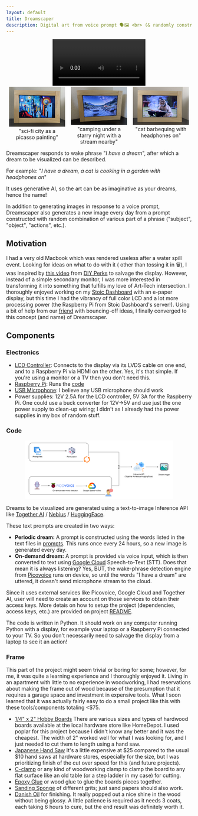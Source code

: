 ```yaml
---
layout: default
title: Dreamscaper
description: Digital art from voice prompt 🗣🖼️️ <br> (& randomly constructed sentence)
---
```

<div style="text-align: center;">
  <video style="width: 50%; height: auto;" controls>
    <source src="tiger_penguin.mp4" type="video/mp4">
    Your browser does not support the video tag.
  </video>
</div>

<div style="display: flex; justify-content: space-around;">
  <figure style="text-align: center; margin: 0; width: 30%;">
    <img src="scifi_city_as_a_picasso_painting.jpeg" alt="scifi_city_as_a_picasso_painting" style="width: 100%;"/>
    <figcaption>"sci-fi city as a picasso painting"</figcaption>
  </figure>
  
  <figure style="text-align: center; margin: 0; width: 30%;">
    <img src="camping_under_starry_night_with_a_stream_nearby.jpeg" alt="camping_under_starry_night_with_a_stream_nearby" style="width: 100%;"/>
    <figcaption>"camping under a starry night with a stream nearby"</figcaption>
  </figure>

  <figure style="text-align: center; margin: 0; width: 30%;">
    <img src="cat_barbequing_with_headphones_on.jpg" alt="cat_barbequing_with_headphones_on" style="width: 100%;"/>
    <figcaption>"cat barbequing with headphones on"</figcaption>
  </figure>
</div>

Dreamscaper responds to wake phrase "_I have a dream_", after which a dream to be visualized can be described.

For example: "_I have a dream, a cat is cooking in a garden with headphones on_"

It uses generative AI, so the art can be as imaginative as your dreams, hence the name!

In addition to generating images in response to a voice prompt, Dreamscaper also generates a new image every day from a prompt constructed with random combination of various part of a phrase ("subject", "object", "actions", etc.). 

## Motivation

I had a very old Macbook which was rendered useless after a water spill event. Looking for ideas on what to do with it (
other than tossing it in 🗑️), I was inspired by [this video](https://www.youtube.com/watch?v=CfirQC99xPc)
from [DIY Perks](https://www.youtube.com/@DIYPerks) to salvage the display. However, instead of a simple secondary
monitor, I was more interested in transforming it into something that fulfills my love of Art-Tech intersection. I
thoroughly enjoyed working on my [Stoic Dashboard](https://github.com/ankurag12/epd-dashboard/tree/main) with an e-paper
display, but this time I had the vibrancy of full color LCD and a lot more processing power (the Raspberry Pi from
Stoic Dashboard's
server!). Using a bit of help from our [friend](https://chatgpt.com) with bouncing-off ideas, I finally converged to
this concept (and name) of Dreamscaper.

## Components

### Electronics

- [LCD Controller](https://www.ebay.com/itm/155734974671): Connects to the display via its LVDS cable on one end, and to
  a Raspberry Pi via HDMI on the other. Yes, it's that simple. If you're using a monitor or a TV then you don't need this.
- [Raspberry Pi](https://www.raspberrypi.com/products/raspberry-pi-4-model-b/): Runs
  the [code](https://github.com/ankurag12/dreamscaper)
- [USB Microphone](https://www.amazon.com/dp/B0CNVZ27YH): I believe any USB microphone should work
- Power supplies: 12V 2.5A for the LCD controller, 5V 3A for the Raspberry Pi. One could use a buck converter for 12V->5V and use just the one power supply to clean-up wiring; I didn't as I already had the power supplies in my box of random stuff.

### Code 
<div style="text-align: center;">
  <img src="dreamscaper.svg" style="width: 80%;"/>
</div>

Dreams to be visualized are generated using a text-to-image Inference API like [Together AI](https://docs.together.ai/docs/introduction) / [Nebius](https://studio.nebius.com/playground) / [HuggingFace](https://huggingface.co/join). 

These text prompts are created in two ways:
- **Periodic dream:** A prompt is constructed using the words listed in the text files in [prompts](https://github.com/ankurag12/dreamscaper/tree/main/prompts). This runs once every 24 hours, so a new image is generated every day.
- **On-demand dream:** A prompt is provided via voice input, which is then converted to text using [Google Cloud](https://cloud.google.com) Speech-to-Text (STT). Does that mean it is always listening? Yes, BUT, the wake-phrase detection engine from [Picovoice](https://picovoice.ai/platform/porcupine/) runs on device, so until the words "I have a dream" are uttered, it doesn't send microphone stream to the cloud.

Since it uses external services like Picovoice, Google Cloud and Together AI, user will need to create an account on those services to obtain their access keys. More detais on how to setup the project (dependencies, access keys, etc.) are provided on project [README](https://github.com/ankurag12/dreamscaper).

The code is written in Python. It should work on any computer running Python with a display, for example your laptop or a Raspberry Pi connected to your TV. So you don't necessarily need to salvage the display from a laptop to see it an action!

### Frame

This part of the project might seem trivial or boring for some; however, for me, it was quite a learning experience and I thoroughly enjoyed it. Living in an apartment with little to no experience in woodworking, I had reservations about making the frame out of wood because of the presumption that it requires a garage space and investment in expensive tools. What I soon learned that it was actually fairly easy to do a small project like this with these tools/components totaling <$75.
- [1/4" x 2" Hobby Boards](https://www.homedepot.com/p/Weaber-1-4-in-x-2-in-x-4-ft-S4S-Poplar-Board-27402/207058967) There are various sizes and types of hardwood boards available at the local hardware store like HomeDepot. I used poplar for this project because I didn't know any better and it was the cheapest. The width of 2" worked well for what I was looking for, and I just needed to cut them to length using a hand saw.
- [Japanese Hand Saw](https://www.amazon.com/dp/B0BWDXZVPY) It's a little expensive at $25 compared to the usual $10 hand saws at hardware stores, especially for the size, but I was prioritizing finish of the cut over speed for this (and future projects).
- [C-clamp](https://www.homedepot.com/p/Husky-3-in-Drop-Forged-C-Clamp-97891/205132116) or any kind of woodworking clamp to clamp the board to any flat surface like an old table (or a step ladder in my case) for cutting.
- [Epoxy Glue](https://www.amazon.com/dp/B001Z3C3AG) or wood glue to glue the boards pieces together.
- [Sanding Sponge](https://www.amazon.com/dp/B08279QR75) of different grits; just sand papers should also work.
- [Danish Oil](https://www.amazon.com/dp/B00CECVM8Q) for finishing. It really popped out a nice shine in the wood without being glossy. A little patience is required as it needs 3 coats, each taking 6 hours to cure, but the end result was definitely worth it.
